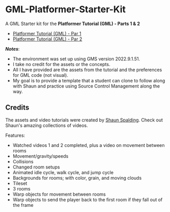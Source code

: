 # GML-Platformer-Starter-Kit

A GML Starter kit for the **Platformer Tutorial (GML) - Parts 1 & 2**  

* [Platformer Tutorial (GML) - Par 1](https://youtu.be/2z4981CxFkw)
* [Platformer Tutorial (GML) - Par 2](https://youtu.be/CUFm5DZm-A8)

***Notes***: 

* The environment was set up using GMS version 2022.9.1.51. 
* I take no credit for the assets or the concepts.
* All I have provided are the assets from the tutorial and the preferences for GML code (not visual).
* My goal is to provide a template that a student can clone to follow along with Shaun and practice using Source Control Management along the way.

## Credits
The assets and video tutorials were created by [Shaun Spalding](https://www.youtube.com/c/ShaunSpalding).
Check out Shaun's amazing collections of videos.

Features:
 * Watched videos 1 and 2 completed, plus a video on movement between rooms
 * Movement/gravity/speeds
 * Collisions
 * Changed room setups
 * Animated idle cycle, walk cycle, and jump cycle
 * Backgrounds for rooms; with color, grain, and moving clouds
 * Tileset
 * 3 rooms 
 * Warp objects for movement between rooms
 * Warp objects to send the player back to the first room if they fall out of the frame